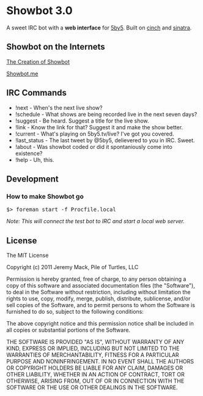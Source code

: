 # Showbot 3.0

A sweet IRC bot with a **web interface** for [5by5](http://5by5.tv). 
Built on [cinch](https://github.com/cinchrb/cinch) and [sinatra](http://www.sinatrarb.com/).

## Showbot on the Internets

[The Creation of Showbot](http://pileofturtles.com/2011/07/showbot/)

[Showbot.me](http://showbot.me)

## IRC Commands

* !next - When's the next live show?
* !schedule - What shows are being recorded live in the next seven days?
* !suggest - Be heard. Suggest a title for the live show.
* !link - Know the link for that? Suggest it and make the show better.
* !current - What's playing on 5by5.tv/live? I've got you covered.
* !last_status - The last tweet by @5by5, delievered to you in IRC. Sweet.
* !about - Was showbot coded or did it spontaniously come into existence?
* !help - Uh, this.

## Development

### How to make Showbot go

<pre>
$> foreman start -f Procfile.local
</pre>

_Note: This will connect the test bot to IRC and start a local web server._

## License

The MIT License

Copyright (c) 2011 Jeremy Mack, Pile of Turtles, LLC

Permission is hereby granted, free of charge, to any person obtaining a copy
of this software and associated documentation files (the "Software"), to deal
in the Software without restriction, including without limitation the rights
to use, copy, modify, merge, publish, distribute, sublicense, and/or sell
copies of the Software, and to permit persons to whom the Software is
furnished to do so, subject to the following conditions:

The above copyright notice and this permission notice shall be included in
all copies or substantial portions of the Software.

THE SOFTWARE IS PROVIDED "AS IS", WITHOUT WARRANTY OF ANY KIND, EXPRESS OR
IMPLIED, INCLUDING BUT NOT LIMITED TO THE WARRANTIES OF MERCHANTABILITY,
FITNESS FOR A PARTICULAR PURPOSE AND NONINFRINGEMENT. IN NO EVENT SHALL THE
AUTHORS OR COPYRIGHT HOLDERS BE LIABLE FOR ANY CLAIM, DAMAGES OR OTHER
LIABILITY, WHETHER IN AN ACTION OF CONTRACT, TORT OR OTHERWISE, ARISING FROM,
OUT OF OR IN CONNECTION WITH THE SOFTWARE OR THE USE OR OTHER DEALINGS IN
THE SOFTWARE.

